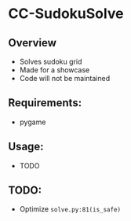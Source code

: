 # CC-SudokuSolve

## Overview
- Solves sudoku grid
- Made for a showcase
- Code will not be maintained

## Requirements:
- pygame

## Usage:
- TODO

## TODO:
- Optimize `solve.py:81(is_safe)`